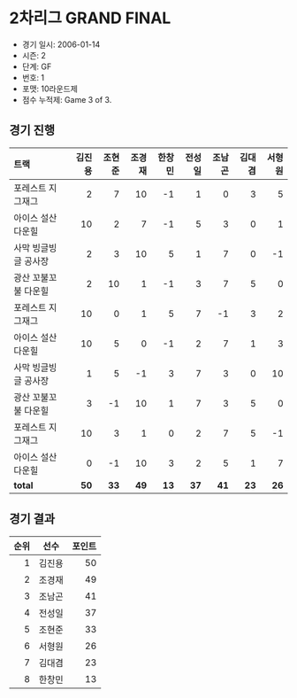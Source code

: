 # 2차리그 GRAND FINAL

- 경기 일시: 2006-01-14
- 시즌: 2
- 단계: GF
- 번호: 1
- 포맷: 10라운드제
- 점수 누적제: Game 3 of 3.





## 경기 진행

| 트랙 | 김진용 | 조현준 | 조경재 | 한창민 | 전성일 | 조남곤 | 김대겸 | 서형원 |
|:---|---:|---:|---:|---:|---:|---:|---:|---:|
| 포레스트 지그재그 | 2 | 7 | 10 | -1 | 1 | 0 | 3 | 5 |
| 아이스 설산 다운힐 | 10 | 2 | 7 | -1 | 5 | 3 | 0 | 1 |
| 사막 빙글빙글 공사장 | 2 | 3 | 10 | 5 | 1 | 7 | 0 | -1 |
| 광산 꼬불꼬불 다운힐 | 2 | 10 | 1 | -1 | 3 | 7 | 5 | 0 |
| 포레스트 지그재그 | 10 | 0 | 1 | 5 | 7 | -1 | 3 | 2 |
| 아이스 설산 다운힐 | 10 | 5 | 0 | -1 | 2 | 7 | 1 | 3 |
| 사막 빙글빙글 공사장 | 1 | 5 | -1 | 3 | 7 | 3 | 0 | 10 |
| 광산 꼬불꼬불 다운힐 | 3 | -1 | 10 | 1 | 7 | 3 | 5 | 0 |
| 포레스트 지그재그 | 10 | 3 | 1 | 0 | 2 | 7 | 5 | -1 |
| 아이스 설산 다운힐 | 0 | -1 | 10 | 3 | 2 | 5 | 1 | 7 |
| __total__ | __50__ | __33__ | __49__ | __13__ | __37__ | __41__ | __23__ | __26__ |




## 경기 결과

| 순위 | 선수 | 포인트 |
|---:|:---:|---:|
| 1 | 김진용 | 50 |
| 2 | 조경재 | 49 |
| 3 | 조남곤 | 41 |
| 4 | 전성일 | 37 |
| 5 | 조현준 | 33 |
| 6 | 서형원 | 26 |
| 7 | 김대겸 | 23 |
| 8 | 한창민 | 13 |


